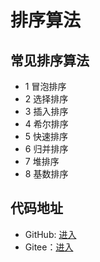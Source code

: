 # 排序算法
## 常见排序算法
* 1 冒泡排序
* 2 选择排序
* 3 插入排序
* 4 希尔排序
* 5 快速排序
* 6 归并排序
* 7 堆排序
* 8 基数排序

## 代码地址
* GitHub: [进入](https://github.com/tianyuchan/sorting-algorithm)
* Gitee：[进入](https://gitee.com/tianyuchan/sorting-algorithm)
